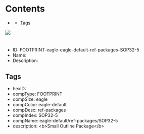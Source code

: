 



Contents
========

* [](#)
	* [Tags](#tags)
  
![][im]
# 

- ID: FOOTPRINT-eagle-eagle-default-ref-packages-SOP32-5
- Name: 
- Description: 

## Tags

- hexID: 
- oompType: FOOTPRINT
- oompSize: eagle
- oompColor: eagle-default
- oompDesc: ref-packages
- oompIndex: SOP32-5
- oompName: eagle-default/ref-packages/SOP32-5
- description: &lt;b&gt;Small Outline Package&lt;/b&gt;



[im]: image.png
